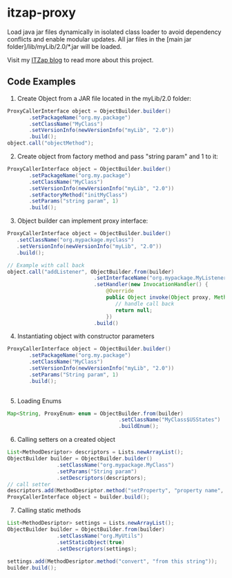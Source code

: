 # itzap-proxy
Load java jar files dynamically in isolated class loader to avoid dependency conflicts and enable modular updates. All jar files in the [main jar folder]/lib/myLib/2.0/*.jar will be loaded.

Visit my [ITZap blog](http://itzap.com/itzap-proxy-object/) to read more about this project.
## Code Examples
1. Create Object from a JAR file located in the myLib/2.0 folder:
```java
ProxyCallerInterface object = ObjectBuilder.builder()
       .setPackageName("org.my.package")
       .setClassName("MyClass")
       .setVersionInfo(newVersionInfo("myLib", "2.0"))
       .build();
object.call("objectMethod");
```
2. Create object from factory method and pass "string param" and 1 to it:
```java
ProxyCallerInterface object = ObjectBuilder.builder()
       .setPackageName("org.my.package")
       .setClassName("MyClass")
       .setVersionInfo(newVersionInfo("myLib", "2.0"))
       .setFactoryMethod("initMyClass")
       .setParams("string param", 1)
       .build();
```
3. Object builder can implement proxy interface:
```java
ProxyCallerInterface object = ObjectBuilder.builder()
   .setClassName("org.mypackage.myclass")
   .setVersionInfo(newVersionInfo("myLib", "2.0"))
   .build();

// Example with call back
object.call("addListener", ObjectBuilder.from(builder)
                            .setInterfaceName("org.mypackage.MyListener")
                            .setHandler(new InvocationHandler() {
                                @Override
                                public Object invoke(Object proxy, Method method, Object[] args) throws Throwable {
                                   // handle call back
                                   return null;
                                })
                            .build()
```   
4. Instantiating object with constructor parameters
```java
ProxyCallerInterface object = ObjectBuilder.builder()
       .setPackageName("org.my.package")
       .setClassName("MyClass")
       .setVersionInfo(newVersionInfo("myLib", "2.0"))
       .setParams("String param", 1)
       .build();
       
```
5. Loading Enums
```java
Map<String, ProxyEnum> enum = ObjectBuilder.from(builder)
                                    .setClassName("MyClass$USStates")
                                    .buildEnum();
```
6. Calling setters on a created object
```java
List<MethodDesriptor> descriptors = Lists.newArrayList();
ObjectBuilder builder = ObjectBuilder.builder()
                .setClassName("org.mypackage.MyClass")
                .setParams("String param")
                .setDescriptors(descriptors);
// call setter
descriptors.add(MethodDesriptor.method("setProperty", "property name", "value"));
ProxyCallerInterface object = builder.build();
```
7. Calling static methods
```java
List<MethodDesriptor> settings = Lists.newArrayList();
ObjectBuilder builder = ObjectBuilder.from(builder)
                .setClassName("org.MyUtils")
                .setStaticObject(true)
                .setDescriptors(settings);
                
settings.add(MethodDesriptor.method("convert", "from this string"));
builder.build();
 
